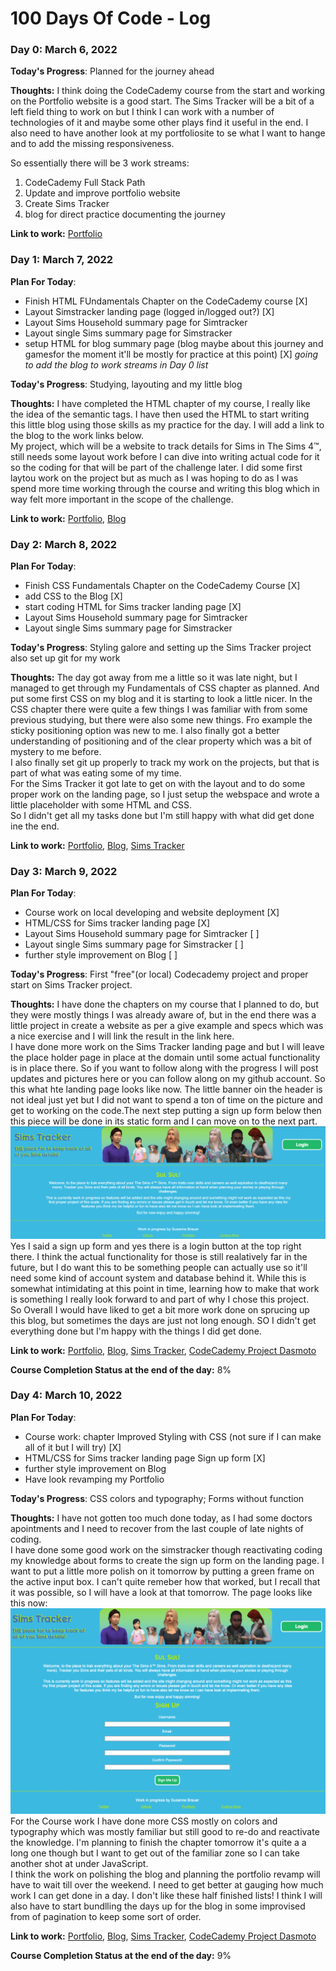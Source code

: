# 100 Days Of Code - Log

### Day 0: March 6, 2022

**Today's Progress**: Planned for the journey ahead

**Thoughts:** I think doing the CodeCademy course from the start and working on the Portfolio website is a good start. The Sims Tracker will be a bit of a left field thing to work on but I think I can work with a number of technologies of it and maybe some other plays find it useful in the end. I also need to have another look at my portfoliosite to se what I want to hange and to add the missing responsiveness.

So essentially there will be 3 work streams:

1. CodeCademy Full Stack Path
2. Update and improve portfolio website
3. Create Sims Tracker
4. blog for direct practice documenting the journey

**Link to work:** [Portfolio](http://www.susannebrauer.github.io)

### Day 1: March 7, 2022

**Plan For Today**:

- Finish HTML FUndamentals Chapter on the CodeCademy course [X]
- Layout Simstracker landing page (logged in/logged out?) [X]
- Layout Sims Household summary page for Simtracker
- Layout single Sims summary page for Simstracker
- setup HTML for blog summary page (blog maybe about this journey and gamesfor the moment it'll be mostly for practice at this point) [X]
  _going to add the blog to work streams in Day 0 list_

**Today's Progress**: Studying, layouting and my little blog

**Thoughts:** I have completed the HTML chapter of my course, I really like the idea of the semantic tags. I have then used the HTML to start writing this little blog using those skills as my practice for the day. I will add a link to the blog to the work links below.  
My project, which will be a website to track details for Sims in The Sims 4™, still needs some layout work before I can dive into writing actual code for it so the coding for that will be part of the challenge later. I did some first laytou work on the project but as much as I was hoping to do as I was spend more time working through the course and writing this blog which in way felt more important in the scope of the challenge.

**Link to work:** [Portfolio](http://www.susannebrauer.github.io), [Blog](http://www.susannebrauer.com)

### Day 2: March 8, 2022

**Plan For Today**:

- Finish CSS Fundamentals Chapter on the CodeCademy Course [X]
- add CSS to the Blog [X]
- start coding HTML for Sims tracker landing page [X]
- Layout Sims Household summary page for Simtracker
- Layout single Sims summary page for Simstracker

**Today's Progress**: Styling galore and setting up the Sims Tracker project also set up git for my work

**Thoughts:** The day got away from me a little so it was late night, but I managed to get through my Fundamentals of CSS chapter as planned. And put some first CSS on my blog and it is starting to look a little nicer.
In the CSS chapter there were quite a few things I was familiar with from some previous studying, but there were also some new things. Fro example the sticky positioning option was new to me. I also finally got a better understanding of positioning and of the clear property which was a bit of mystery to me before.  
I also finally set git up properly to track my work on the projects, but that is part of what was eating some of my time.  
For the Sims Tracker it got late to get on with the layout and to do some proper work on the landing page, so I just setup the webspace and wrote a little placeholder with some HTML and CSS.  
So I didn't get all my tasks done but I'm still happy with what did get done ine the end.

**Link to work:** [Portfolio](http://www.susannebrauer.github.io), [Blog](http://www.susannebrauer.com), [Sims Tracker](http://www.http://simstracker.com/)

### Day 3: March 9, 2022

**Plan For Today**:

- Course work on local developing and website deployment [X]
- HTML/CSS for Sims tracker landing page [X]
- Layout Sims Household summary page for Simtracker [ ]
- Layout single Sims summary page for Simstracker [ ]
- further style improvement on Blog [ ]

**Today's Progress**: First "free"(or local) Codecademy project and proper start on Sims Tracker project.

**Thoughts:** I have done the chapters on my course that I planned to do, but they were mostly things I was already aware of, but in the end there was a little project in create a website as per a give example and specs which was a nice exercise and I will link the result in the link here.  
I have done more work on the Sims Tracker landing page and but I will leave the place holder page in place at the domain until some actual functionality is in place there. So if you want to follow along with the progress I will post updates and pictures here or you can follow along on my github account. So this what hte landing page looks like now. The little banner oin the header is not ideal just yet but I did not want to spend a ton of time on the picture and get to working on the code.The next step putting a sign up form below then this piece will be done in its static form and I can move on to the next part.
![Sims Tracker Landing Day 3 Status](images/landing-page-day3-status.png)  
Yes I said a sign up form and yes there is a login button at the top right there. I think the actual functionality for those is still realatively far in the future, but I do want this to be something people can actually use so it'll need some kind of account system and database behind it. While this is somewhat intimidating at this point in time, learning how to make that work is something I really look forward to and part of why I chose this project.  
So Overall I would have liked to get a bit more work done on sprucing up this blog, but sometimes the days are just not long enough. SO I didn't get everything done but I'm happy with the things I did get done.

**Link to work:** [Portfolio](http://www.susannebrauer.github.io), [Blog](http://www.susannebrauer.com), [Sims Tracker](http://www.http://simstracker.com/), [CodeCademy Project Dasmoto](http://www.susannebrauer.com/CodeCademyProject-Dasmoto/)

**Course Completion Status at the end of the day:** 8%

### Day 4: March 10, 2022

**Plan For Today**:

- Course work: chapter Improved Styling with CSS (not sure if I can make all of it but I will try) [X]
- HTML/CSS for Sims tracker landing page Sign up form [X]
- further style improvement on Blog
- Have look revamping my Portfolio

**Today's Progress**: CSS colors and typography; Forms without function

**Thoughts:** I have not gotten too much done today, as I had some doctors apointments and I need to recover from the last couple of late nights of coding.  
I have done some good work on the simstracker though reactivating coding my knowledge about forms to create the sign up form on the landing page. I want to put a little more polish on it tomorrow by putting a green frame on the active input box. I can't quite remeber how that worked, but I recall that it was possible, so I will have a look at that tomorrow. The page looks like this now:  
![Sims Tracker Landing Day 4 Status](images/landing-page-day4-status.png)  
For the Course work I have done more CSS mostly on colors and typography which was mostly familiar but still good to re-do and reactivate the knowledge. I'm planning to finish the chapter tomorrow it's quite a a long one though but I want to get out of the familiar zone so I can take another shot at under JavaScript.  
I think the work on polishing the blog and planning the portfolio revamp will have to wait till over the weekend. I need to get better at gauging how much work I can get done in a day. I don't like these half finished lists! I think I will also have to start bundlling the days up for the blog in some improvised from of pagination to keep some sort of order.

**Link to work:** [Portfolio](http://www.susannebrauer.github.io), [Blog](http://www.susannebrauer.com), [Sims Tracker](http://www.http://simstracker.com/), [CodeCademy Project Dasmoto](http://www.susannebrauer.com/CodeCademyProject-Dasmoto/)

**Course Completion Status at the end of the day:** 9%
